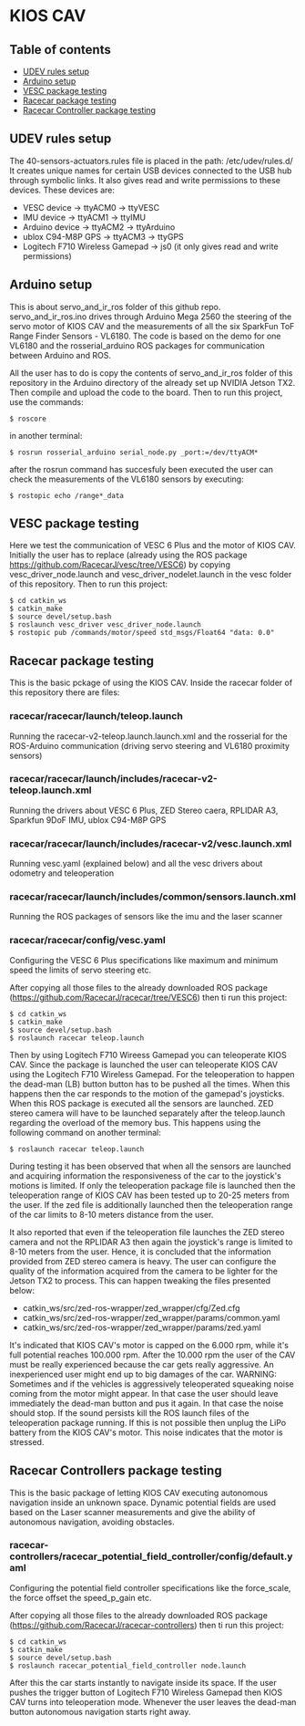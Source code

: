 # KIOS CAV
## Table of contents
* [UDEV rules setup](#udev-rules-setup)
* [Arduino setup](#arduino-setup)
* [VESC package testing](#vesc-package-testing)
* [Racecar package testing](#racecar-package-testing)
* [Racecar Controller package testing](#racecar-controller-package-testing)


## UDEV rules setup
The 40-sensors-actuators.rules file is placed in the path: /etc/udev/rules.d/
It creates unique names for certain USB devices connected to the USB hub through symbolic links. It also gives read and write permissions to these devices. These devices are:
* VESC device -> ttyACM0 -> ttyVESC
* IMU device -> ttyACM1 -> ttyIMU
* Arduino device -> ttyACM2 -> ttyArduino
* ublox C94-M8P GPS -> ttyACM3 -> ttyGPS
* Logitech F710 Wireless Gamepad -> js0 (it only gives read and write permissions)


## Arduino setup
This is about servo_and_ir_ros folder of this github repo.
servo_and_ir_ros.ino drives through Arduino Mega 2560 the steering of the servo motor of KIOS CAV and the measurements of all the six SparkFun ToF Range Finder Sensors -  VL6180. The code is based on the demo for one VL6180 and the rosserial_arduino ROS packages for communication between Arduino and ROS.

All the user has to do is copy the contents of servo_and_ir_ros folder of this repository in the Arduino directory of the already set up NVIDIA Jetson TX2. Then compile and upload the code to the board. Then to run this project, use the commands:
```
$ roscore
```
in another terminal:
```
$ rosrun rosserial_arduino serial_node.py _port:=/dev/ttyACM*
```
after the rosrun command has succesfuly been executed the user can check the measurements of the VL6180 sensors by executing:
```
$ rostopic echo /range*_data
```

## VESC package testing
Here we test the communication of VESC 6 Plus and the motor of KIOS CAV. Initially the user has to replace (already using the ROS package https://github.com/RacecarJ/vesc/tree/VESC6) by copying vesc_driver_node.launch and vesc_driver_nodelet.launch in the vesc folder of this repository. Then to run this project:
```
$ cd catkin_ws
$ catkin_make
$ source devel/setup.bash
$ roslaunch vesc_driver vesc_driver_node.launch
$ rostopic pub /commands/motor/speed std_msgs/Float64 "data: 0.0"
```

## Racecar package testing
This is the basic pckage of using the KIOS CAV. Inside the racecar folder of this repository there are files:

### racecar/racecar/launch/teleop.launch
Running the racecar-v2-teleop.launch.launch.xml and the rosserial for the ROS-Arduino communication (driving servo steering and VL6180 proximity sensors)

### racecar/racecar/launch/includes/racecar-v2-teleop.launch.xml
Running the drivers about VESC 6 Plus, ZED Stereo caera, RPLIDAR A3, Sparkfun 9DoF IMU, ublox C94-M8P GPS

### racecar/racecar/launch/includes/racecar-v2/vesc.launch.xml
Running vesc.yaml (explained below) and all the vesc drivers about odometry and teleoperation

### racecar/racecar/launch/includes/common/sensors.launch.xml
Running the ROS packages of sensors like the imu and the laser scanner

### racecar/racecar/config/vesc.yaml
Configuring the VESC 6 Plus specifications like maximum and minimum speed the limits of servo steering etc.

After copying all those files to the already downloaded ROS package (https://github.com/RacecarJ/racecar/tree/VESC6) then ti run this project:
```
$ cd catkin_ws
$ catkin_make
$ source devel/setup.bash
$ roslaunch racecar teleop.launch
```
Then by using Logitech F710 Wireess Gamepad you can teleoperate KIOS CAV.
Since the package is launched the user can teleoperate KIOS CAV using the Logitech F710 Wireless Gamepad. For the teleoperation to happen the dead-man (LB) button button has to be pushed all the times. When this happens then the car responds to the motion of the gamepad's joysticks.
When this ROS package is executed all the sensors are launched. ZED stereo camera will have to be launched separately after the teleop.launch regarding the overload of the memory bus. This happens using the following command on another terminal:
	
```
$ roslaunch racecar teleop.launch
```
During testing it has been observed that when all the sensors are launched and acquiring information the responsiveness of the car to the joystick's motions  is limited. If only the teleoperation package file is launched then the teleoperation range of KIOS CAV has been tested up to 20-25 meters from the user. If the zed file is additionally launched then the teleoperation range of the car limits to 8-10 meters distance from the user.

It also reported that even if the teleoperation file launches the ZED stereo camera and not the RPLIDAR A3 then again the joystick's range is limited to 8-10 meters from the user. Hence, it is concluded that the information provided from ZED stereo camera is heavy. The user can configure the quality of the information acquired from the camera to be lighter for the Jetson TX2 to process. This can happen tweaking the files presented below:
* catkin\_ws/src/zed-ros-wrapper/zed\_wrapper/cfg/Zed.cfg
* catkin\_ws/src/zed-ros-wrapper/zed\_wrapper/params/common.yaml
* catkin\_ws/src/zed-ros-wrapper/zed\_wrapper/params/zed.yaml

It's indicated that KIOS CAV's motor is capped on the 6.000 rpm, while it's full potential reaches 100.000 rpm. After the 10.000 rpm the user of the CAV must be really experienced because the car gets really aggressive. An inexperienced user might end up to big damages of the car.
WARNING: Sometimes and if the vehicles is aggressively teleoperated squeaking noise coming from the motor might appear. In that case the user should leave immediately the dead-man button and pus it again. In that case the noise should stop. If the sound persists kill the ROS launch files of the teleoperation package running. If this is not possible then unplug the LiPo battery from the KIOS CAV's motor. This noise indicates that the motor is stressed.


## Racecar Controllers package testing
This is the basic package of letting KIOS CAV executing autonomous navigation inside an unknown space. Dynamic potential fields are used based on the Laser scanner measurements and give the ability of autonomous navigation, avoiding obstacles.

### racecar-controllers/racecar_potential_field_controller/config/default.yaml
Configuring the potential field controller specifications like the force_scale, the force offset the speed_p_gain etc.


After copying all those files to the already downloaded ROS package (https://github.com/RacecarJ/racecar-controllers) then ti run this project:
```
$ cd catkin_ws
$ catkin_make
$ source devel/setup.bash
$ roslaunch racecar_potential_field_controller node.launch
```
After this the car starts instantly to navigate inside its space. If the user pushes the trigger button of Logitech F710 Wireless Gamepad then KIOS CAV turns into teleoperation mode. Whenever the user leaves the dead-man button autonomous navigation starts right away.
